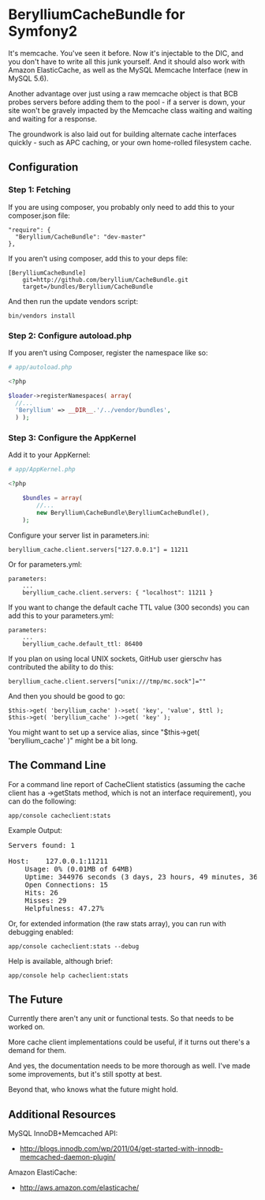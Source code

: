 BerylliumCacheBundle for Symfony2
=================================

It's memcache. You've seen it before. Now it's injectable to the DIC, and you don't have to write all this junk yourself. And it should also work with Amazon ElasticCache, as well as the MySQL Memcache Interface (new in MySQL 5.6).

Another advantage over just using a raw memcache object is that BCB probes servers before adding them to the pool - if a server is down, your site won't be gravely impacted by the Memcache class waiting and waiting and waiting for a response.

The groundwork is also laid out for building alternate cache interfaces quickly - such as APC caching, or your own home-rolled filesystem cache.

## Configuration

### Step 1: Fetching

If you are using composer, you probably only need to add this to your composer.json file:

    "require": {
      "Beryllium/CacheBundle": "dev-master"
    },

If you aren't using composer, add this to your deps file:

    [BerylliumCacheBundle]
        git=http://github.com/beryllium/CacheBundle.git
        target=/bundles/Beryllium/CacheBundle

And then run the update vendors script:

    bin/vendors install

### Step 2: Configure autoload.php

If you aren't using Composer, register the namespace like so:

```php
# app/autoload.php

<?php

$loader->registerNamespaces( array(
  //...
  'Beryllium' => __DIR__.'/../vendor/bundles',
  ) );
```

### Step 3: Configure the AppKernel

Add it to your AppKernel:

```php
# app/AppKernel.php

<?php

    $bundles = array(
        //...
        new Beryllium\CacheBundle\BerylliumCacheBundle(),
    );
```

Configure your server list in parameters.ini:

    beryllium_cache.client.servers["127.0.0.1"] = 11211

Or for parameters.yml:

    parameters:
        ...
        beryllium_cache.client.servers: { "localhost": 11211 }

If you want to change the default cache TTL value (300 seconds) you can
add this to your parameters.yml:

    parameters:
        ...
        beryllium_cache.default_ttl: 86400


If you plan on using local UNIX sockets, GitHub user gierschv has contributed the ability to do this:

    beryllium_cache.client.servers["unix:///tmp/mc.sock"]=""

And then you should be good to go:

    $this->get( 'beryllium_cache' )->set( 'key', 'value', $ttl );
    $this->get( 'beryllium_cache' )->get( 'key' );

You might want to set up a service alias, since "$this->get( 'beryllium_cache' )" might be a bit long.

## The Command Line

For a command line report of CacheClient statistics (assuming the cache client has a ->getStats method, which is not an interface requirement), you can do the following:

    app/console cacheclient:stats

Example Output:
<pre>
Servers found: 1

Host:    127.0.0.1:11211
	Usage: 0% (0.01MB of 64MB)
	Uptime: 344976 seconds (3 days, 23 hours, 49 minutes, 36 seconds)
	Open Connections: 15
	Hits: 26
	Misses: 29
	Helpfulness: 47.27%
</pre>
Or, for extended information (the raw stats array), you can run with debugging enabled:

    app/console cacheclient:stats --debug

Help is available, although brief:

    app/console help cacheclient:stats

## The Future

Currently there aren't any unit or functional tests. So that needs to be worked on.

More cache client implementations could be useful, if it turns out there's a demand for them.

And yes, the documentation needs to be more thorough as well. I've made some improvements, but it's still spotty at best.

Beyond that, who knows what the future might hold.

## Additional Resources

MySQL InnoDB+Memcached API:

* http://blogs.innodb.com/wp/2011/04/get-started-with-innodb-memcached-daemon-plugin/

Amazon ElastiCache:

* http://aws.amazon.com/elasticache/
